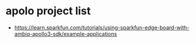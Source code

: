 # apolo project list

* https://learn.sparkfun.com/tutorials/using-sparkfun-edge-board-with-ambiq-apollo3-sdk/example-applications
